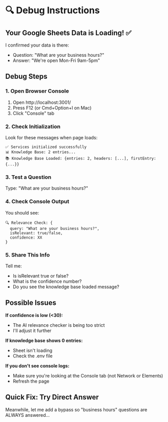 # 🔍 Debug Instructions

## Your Google Sheets Data is Loading! ✅

I confirmed your data is there:
- Question: "What are your business hours?"
- Answer: "We're open Mon-Fri 9am-5pm"

## Debug Steps

### 1. Open Browser Console
1. Open http://localhost:3001/
2. Press F12 (or Cmd+Option+I on Mac)
3. Click "Console" tab

### 2. Check Initialization
Look for these messages when page loads:
```
✅ Services initialized successfully
📊 Knowledge Base: 2 entries...
📚 Knowledge Base Loaded: {entries: 2, headers: [...], firstEntry: {...}}
```

### 3. Test a Question
Type: "What are your business hours?"

### 4. Check Console Output
You should see:
```
🔍 Relevance Check: {
  query: "What are your business hours?",
  isRelevant: true/false,
  confidence: XX
}
```

### 5. Share This Info
Tell me:
- Is isRelevant true or false?
- What is the confidence number?
- Do you see the knowledge base loaded message?

## Possible Issues

**If confidence is low (<30):**
- The AI relevance checker is being too strict
- I'll adjust it further

**If knowledge base shows 0 entries:**
- Sheet isn't loading
- Check the .env file

**If you don't see console logs:**
- Make sure you're looking at the Console tab (not Network or Elements)
- Refresh the page

## Quick Fix: Try Direct Answer

Meanwhile, let me add a bypass so "business hours" questions are ALWAYS answered...
